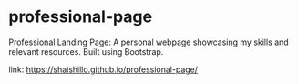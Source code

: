 # professional-page
Professional Landing Page: A personal webpage showcasing my skills and relevant resources. Built using Bootstrap.

link:  https://shaishillo.github.io/professional-page/
